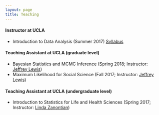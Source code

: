 ```yaml
---
layout: page
title: Teaching
---
```

#### Instructor at UCLA
* Introduction to Data Analysis (Summer 2017) [Syllabus](assets/ps6syllabus17.pdf)

#### Teaching Assistant at UCLA (graduate level)
* Bayesian Statistics and MCMC Inference (Spring 2018; Instructor: [Jeffrey Lewis](http://www.sscnet.ucla.edu/polisci/faculty/lewis/))
* Maximum Likelihood for Social Science (Fall 2017; Instructor: [Jeffrey Lewis](http://www.sscnet.ucla.edu/polisci/faculty/lewis/))

#### Teaching Assistant at UCLA (undergraduate level)
* Introduction to Statistics for Life and Health Sciences (Spring 2017; Instructor: [Linda Zanontian](http://www.stat.ucla.edu/~linda.zanontian))